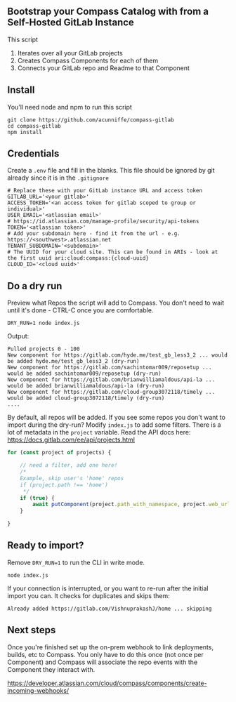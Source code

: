 ## Bootstrap your Compass Catalog with from a Self-Hosted GitLab Instance

This script
1. Iterates over all your GitLab projects
2. Creates Compass Components for each of them
3. Connects your GitLab repo and Readme to that Component


## Install

You'll need node and npm to run this script

```
git clone https://github.com/acunniffe/compass-gitlab
cd compass-gitlab
npm install
```

## Credentials
Create a `.env` file and fill in the blanks. This file should be ignored by git already since it is in the `.gitignore`
```
# Replace these with your GitLab instance URL and access token
GITLAB_URL='<your gitlab>'
ACCESS_TOKEN='<an access token for gitlab scoped to group or individual>'
USER_EMAIL='<atlassian email>'
# https://id.atlassian.com/manage-profile/security/api-tokens
TOKEN='<atlassian token>'
# Add your subdomain here - find it from the url - e.g. https://<southwest>.atlassian.net
TENANT_SUBDOMAIN='<subdomain>'
# The UUID for your cloud site. This can be found in ARIs - look at the first uuid ari:cloud:compass:{cloud-uuid}
CLOUD_ID='<cloud uuid>'
```
## Do a dry run 
Preview what Repos the script will add to Compass. You don't need to wait until it's done - CTRL-C once you are comfortable. 
```
DRY_RUN=1 node index.js
```

Output:
```
Pulled projects 0 - 100
New component for https://gitlab.com/hyde.me/test_gb_less3_2 ... would be added hyde.me/test_gb_less3_2 (dry-run)
New component for https://gitlab.com/sachintomar009/reposetup ... would be added sachintomar009/reposetup (dry-run)
New component for https://gitlab.com/brianwilliamaldous/api-la ... would be added brianwilliamaldous/api-la (dry-run)
New component for https://gitlab.com/cloud-group3072118/timely ... would be added cloud-group3072118/timely (dry-run)
....

```


By default, all repos will be added. If you see some repos you don't want to import during the dry-run? Modify `index.js` to add some filters. There is a lot of metadata in the `project` variable. Read the API docs here: https://docs.gitlab.com/ee/api/projects.html

```javascript
for (const project of projects) {

    // need a filter, add one here!
    /*
    Example, skip user's 'home' repos
    if (project.path !== 'home')
     */
    if (true) {
        await putComponent(project.path_with_namespace, project.web_url, project.readme_url)
    }

}

```

## Ready to import?
Remove `DRY_RUN=1` to run the CLI in write mode.
```
node index.js
```

If your connection is interrupted, or you want to re-run after the initial import you can. It checks for duplicates and skips them:

```
Already added https://gitlab.com/VishnuprakashJ/home ... skipping
```

## Next steps

Once you're finished set up the on-prem webhook to link deployments, builds, etc to Compass. You only have to do this once (not once per Component) and Compass will associate the repo events with the Component they interact with. 

https://developer.atlassian.com/cloud/compass/components/create-incoming-webhooks/
